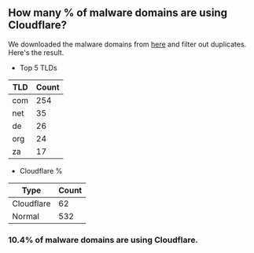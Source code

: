 ## How many % of malware domains are using Cloudflare?


We downloaded the malware domains from [here](https://urlhaus.abuse.ch) and filter out duplicates.
Here's the result.


[//]: # (start replacement)


- Top 5 TLDs

| TLD | Count |
| --- | --- |
| com | 254 |
| net | 35 |
| de | 26 |
| org | 24 |
| za | 17 |


- Cloudflare %

| Type | Count |
| --- | --- |
| Cloudflare | 62 |
| Normal | 532 |


### 10.4% of malware domains are using Cloudflare.